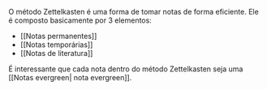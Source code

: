 ---
---

O método Zettelkasten é uma forma de tomar notas de forma eficiente. Ele é composto basicamente por 3 elementos:

- [[Notas permanentes]]
- [[Notas temporárias]]
- [[Notas de literatura]]

É interessante que cada nota dentro do método Zettelkasten seja uma [[Notas evergreen| nota evergreen]].
